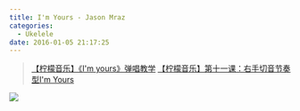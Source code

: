 ```yaml
---
title: I'm Yours - Jason Mraz
categories:
  - Ukelele
date: 2016-01-05 21:17:25
---
```



> [【柠檬音乐】《I'm yours》弹唱教学](http://www.tanukulele.com/?p=8514)
> [【柠檬音乐】第十一课：右手切音节奏型I'm Yours](http://www.tanukulele.com/?p=6374)

<!--more-->

![](/img/ImYours/Im-yours.jpg)
